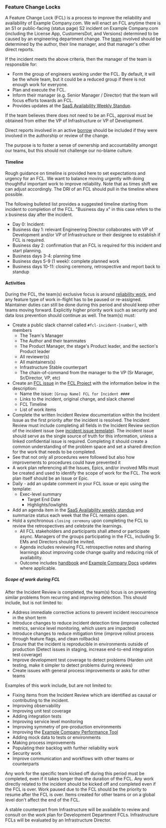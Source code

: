 ### Feature Change Locks

A Feature Change Lock (FCL) is a process to improve the reliability and availability of Example Company.com. We will enact an FCL anytime there is an S1 or public-facing (status page) S2 incident on Example Company.com (including the License App, CustomersDot, and Versions) determined to be caused by an engineering department change. The [team](/handbook/company/structure/#organizational-structure) involved should be determined by the author, their line manager, and that manager's other direct reports.

If the incident meets the above criteria, then the manager of the team is responsible for:

- Form the group of engineers working under the FCL. By default, it will be the whole team, but it could be a reduced group if there is not enough work for everyone.
- Plan and execute the FCL.
- Inform their manager (e.g. Senior Manager / Director) that the team will focus efforts towards an FCL.
- Provides updates at the [SaaS Availability Weekly Standup](/handbook/engineering/#saas-availability-weekly-standup).

If the team believes there does not need to be an FCL, approval must be obtained from either the VP of Infrastructure or VP of Development.

Direct reports involved in an active [borrow](/handbook/product/product-processes/#borrow) should be included if they were involved in the authorship or review of the change.

The purpose is to foster a sense of ownership and accountability amongst our teams, but this should not challenge our no-blame culture.

#### Timeline

Rough guidance on timeline is provided here to set expectations and urgency for an FCL.  We want to balance moving urgently with doing thoughtful important work to improve reliability.  Note that as times shift we can adjust accordingly.   The DRI of an FCL should pull in the timeline where possible.

The following bulleted list provides a suggested timeline starting from incident to completion of the FCL.  "Business day x" in this case refers to the x business day after the incident.

- Day 0: Incident:
- Business day 1:  relevant Engineering Director collaborates with VP of Development and/or VP of Infrastructure or their designee to establish if FCL is required.
- Business day 2:  confirmation that an FCL is required for this incident and start planning.
- Business days 3-4:  planning time
- Business days 5-9 (1 week):  complete planned work
- Business days 10-11:  closing ceremony, retrospective and report back to standup

#### Activities

During the FCL, the team(s) exclusive focus is around [reliability work](#scope-of-work-during-fcl), and any feature type of work in-flight has to be paused or re-assigned. Maintainer duties can still be done during this period and should keep other teams moving forward. Explicitly higher priority work such as security and data loss prevention should continue as well. The team(s) must:

- Create a public slack channel called `#fcl-incident-[number]`, with members
  - The Team's Manager
  - The Author and their teammates
  - The Product Manager, the stage's Product leader, and the section's Product leader
  - All reviewer(s)
  - All maintainers(s)
  - Infrastructure Stable counterpart
  - The chain-of-command from the manager to the VP (Sr Manager, Sr/Director, VP, etc)
- Create an [FCL issue](https://example_company.com/example_company-com/feature-change-locks/-/issues/new?issuable_template=feature-change-lock) in the [FCL Project](https://example_company.com/example_company-com/feature-change-locks/) with the information below in the description:
  - Name the issue: `[Group Name] FCL for Incident ####`
  - Links to the incident, original change, and slack channel
  - FCL Timeline
  - List of work items
- Complete the written Incident Review documentation within the Incident Issue as the first priority after the incident is resolved.  The Incident Review must include completing all fields in the Incident Review section of the incident issue (see [incident issue template](https://example_company.com/example_company-com/gl-infra/production/-/blob/master/.example_company/issue_templates/incident.md)).  The incident issue should serve as the single source of truth for this information, unless a linked confidential issue is required. Completing it should create a common understanding of the problem space and set a shared direction for the work that needs to be completed.
- See that not only all procedures were followed but also how improvements to procedures could have prevented it
- A work plan referencing all the Issues, Epics, and/or involved MRs must be created and used to identify the scope of work for the FCL. The work plan itself should be an Issue or Epic.
- Daily - add an update comment in your FCL issue or epic using the template:
  - Exec-level summary
    - Target End Date
    - Highlights/lowlights
- Add an agenda item in the [SaaS Availability weekly standup](/handbook/engineering/#saas-availability-weekly-standup) and summarize status each week that the FCL remains open.
- Hold a synchronous `closing ceremony` upon completing the FCL to review the retrospectives and celebrate the learnings.
  - All FCL stakeholders and participants shall attend or participate async.  Managers of the groups participating in the FCL, including Sr. EMs and Directors should be invited.
  - Agenda includes reviewing FCL retrospective notes and sharing learnings about improving code change quality and reducing risk of availability.
  - Outcome includes [handbook](/handbook/) and [Example Company Docs](https://docs.example_company.com/ee/) updates where applicable.

##### Scope of work during FCL

After the Incident Review is completed, the team(s) focus is on preventing similar problems from recurring and improving detection. This should include, but is not limited to:

- Address immediate corrective actions to prevent incident reoccurrence in the short term
- Introduce changes to reduce incident detection time (improve collected metrics, service level monitoring, which users are impacted)
- Introduce changes to reduce mitigation time (improve rollout process through feature flags, and clean rollbacks)
- Ensure that the incident is reproducible in environments outside of production (Detect issues in staging, increase end-to-end integration test coverage)
- Improve development test coverage to detect problems (Harden unit testing, make it simpler to detect problems during reviews)
- Create issues with general process improvements or asks for other teams

Examples of this work include, but are not limited to:

- Fixing items from the Incident Review which are identified as causal or contributing to the incident.
- Improving observability
- Improving unit test coverage
- Adding integration tests
- Improving service level monitoring
- Improving symmetry of pre-production environments
- Improving the [Example Company Performance Tool](https://example_company.com/example_company-org/quality/performance)
- Adding mock data to tests or environments
- Making process improvements
- Populating their backlog with further reliability work
- Security work
- Improve communication and workflows with other teams or counterparts

Any work for the specific team kicked off during this period must be completed, even if it takes longer than the duration of the FCL. Any work directly related to the incident should be kicked off and completed even if the FCL is over. Work paused due to the FCL should be the priority to resume after the FCL is over. Items created for other teams or on a global level don't affect the end of the FCL.

A stable counterpart from Infrastructure will be available to review and consult on the work plan for Development Department FCLs. Infrastructure FCLs will be evaluated by an Infrastructure Director.
